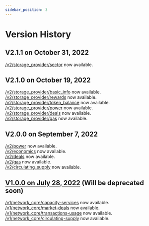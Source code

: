 ```yaml
---
sidebar_position: 3
---
```


# Version History

## V2.1.1 on October 31, 2022

[/v2/storage_provider/sector](https://docs.spacescope.io/storage_provider/sectors) now available.  

## V2.1.0 on October 19, 2022

[/v2/storage_provider/basic_info](https://docs.spacescope.io/storage_provider/basic_info) now available.  
[/v2/storage_provider/rewards](https://docs.spacescope.io/storage_provider/rewards) now available.  
[/v2/storage_provider/token_balance](https://docs.spacescope.io/storage_provider/token_balance) now available.  
[/v2/storage_provider/power](https://docs.spacescope.io/storage_provider/power) now available.  
[/v2/storage_provider/deals](https://docs.spacescope.io/storage_provider/deals) now available.  
[/v2/storage_provider/gas](https://docs.spacescope.io/storage_provider/gas) now available.  

## V2.0.0 on September 7, 2022

[/v2/power](https://docs.spacescope.io/power) now available.  
[/v2/economics](https://docs.spacescope.io/economics) now available.  
[/v2/deals](https://docs.spacescope.io/deals) now available.  
[/v2/gas](https://docs.spacescope.io/gas) now available.  
[/v2/circulating_supply](https://docs.spacescope.io/circulating_supply) now available.  

## [V1.0.0 on July 28, 2022](https://github.com/starboard-ventures/spacescope-document/releases/tag/v1.1.1) (Will be deprecated soon)

[/v1/network_core/capacity-services](https://github.com/starboard-ventures/spacescope-document/blob/v1.1.1/docs/api-reference/capacity-services.md) now available.  
[/v1/network_core/market-deals](https://github.com/starboard-ventures/spacescope-document/blob/v1.1.1/docs/api-reference/market-deals.md) now available.  
[/v1/network_core/transactions-usage](https://github.com/starboard-ventures/spacescope-document/blob/v1.1.1/docs/api-reference/transactions-usage.md) now available.  
[/v1/network_core/circulating-supply](https://github.com/starboard-ventures/spacescope-document/blob/v1.1.1/docs/api-reference/circulating-supply.md) now available.
